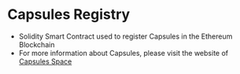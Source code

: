 # Capsules Registry

* Solidity Smart Contract used to register Capsules in the Ethereum Blockchain
* For more information about Capsules, please visit the website of  [Capsules Space](http://capsules.space)